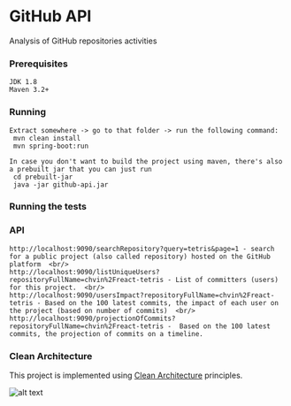 # GitHub API

Analysis of GitHub repositories activities

### Prerequisites


```
JDK 1.8
Maven 3.2+
```

### Running


```
Extract somewhere -> go to that folder -> run the following command:
 mvn clean install
 mvn spring-boot:run 
```

```
In case you don't want to build the project using maven, there's also a prebuilt jar that you can just run
 cd prebuilt-jar             
 java -jar github-api.jar
```


### Running the tests


### API 
```
http://localhost:9090/searchRepository?query=tetris&page=1 - search for a public project (also called repository) hosted on the GitHub platform  <br/>
http://localhost:9090/listUniqueUsers?repositoryFullName=chvin%2Freact-tetris - List of committers (users) for this project.  <br/>
http://localhost:9090/usersImpact?repositoryFullName=chvin%2Freact-tetris - Based on the 100 latest commits, the impact of each user on the project (based on number of commits)  <br/>
http://localhost:9090/projectionOfCommits?repositoryFullName=chvin%2Freact-tetris -  Based on the 100 latest commits, the projection of commits on a timeline.

```

### Clean Architecture

This project is implemented using [Clean Architecture](http://blog.cleancoder.com/uncle-bob/2012/08/13/the-clean-architecture.html) principles. 

![alt text](https://github.com/mattia-battiston/clean-architecture-example/raw/master/docs/images/clean-architecture-diagram-2.png)

